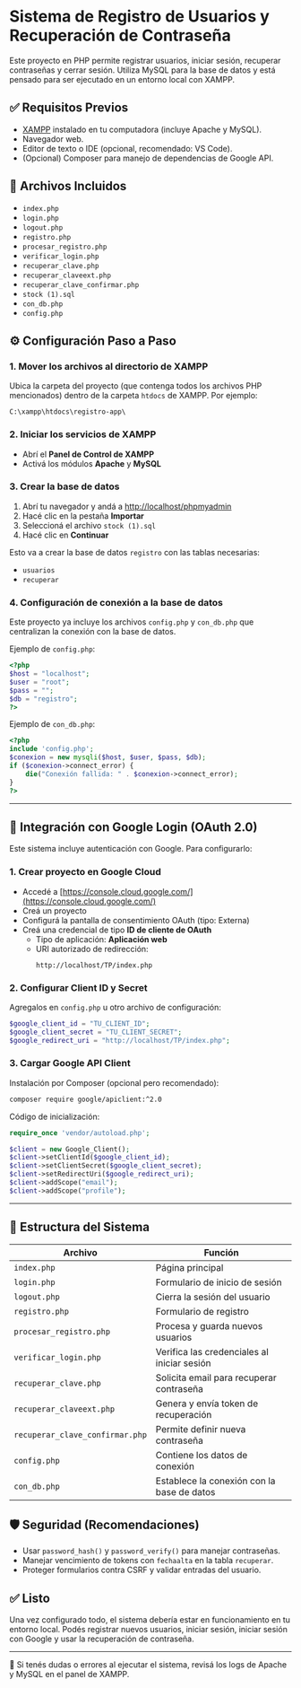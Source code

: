 # Sistema de Registro de Usuarios y Recuperación de Contraseña

Este proyecto en PHP permite registrar usuarios, iniciar sesión, recuperar contraseñas y cerrar sesión. Utiliza MySQL para la base de datos y está pensado para ser ejecutado en un entorno local con XAMPP.

## ✅ Requisitos Previos

- [XAMPP](https://www.apachefriends.org/) instalado en tu computadora (incluye Apache y MySQL).
- Navegador web.
- Editor de texto o IDE (opcional, recomendado: VS Code).
- (Opcional) Composer para manejo de dependencias de Google API.

## 📁 Archivos Incluidos

- `index.php`
- `login.php`
- `logout.php`
- `registro.php`
- `procesar_registro.php`
- `verificar_login.php`
- `recuperar_clave.php`
- `recuperar_claveext.php`
- `recuperar_clave_confirmar.php`
- `stock (1).sql`
- `con_db.php`
- `config.php`

## ⚙️ Configuración Paso a Paso

### 1. Mover los archivos al directorio de XAMPP

Ubica la carpeta del proyecto (que contenga todos los archivos PHP mencionados) dentro de la carpeta `htdocs` de XAMPP. Por ejemplo:

```
C:\xampp\htdocs\registro-app\
```

### 2. Iniciar los servicios de XAMPP

- Abrí el **Panel de Control de XAMPP**
- Activá los módulos **Apache** y **MySQL**

### 3. Crear la base de datos

1. Abrí tu navegador y andá a [http://localhost/phpmyadmin](http://localhost/phpmyadmin)
2. Hacé clic en la pestaña **Importar**
3. Seleccioná el archivo `stock (1).sql`
4. Hacé clic en **Continuar**

Esto va a crear la base de datos `registro` con las tablas necesarias:
- `usuarios`
- `recuperar`

### 4. Configuración de conexión a la base de datos

Este proyecto ya incluye los archivos `config.php` y `con_db.php` que centralizan la conexión con la base de datos.

Ejemplo de `config.php`:

```php
<?php
$host = "localhost";
$user = "root";
$pass = "";
$db = "registro";
?>
```

Ejemplo de `con_db.php`:

```php
<?php
include 'config.php';
$conexion = new mysqli($host, $user, $pass, $db);
if ($conexion->connect_error) {
    die("Conexión fallida: " . $conexion->connect_error);
}
?>
```

---

## 🔐 Integración con Google Login (OAuth 2.0)

Este sistema incluye autenticación con Google. Para configurarlo:

### 1. Crear proyecto en Google Cloud

- Accedé a [https://console.cloud.google.com/](https://console.cloud.google.com/)
- Creá un proyecto
- Configurá la pantalla de consentimiento OAuth (tipo: Externa)
- Creá una credencial de tipo **ID de cliente de OAuth**
  - Tipo de aplicación: **Aplicación web**
  - URI autorizado de redirección:
    ```
    http://localhost/TP/index.php
    ```

### 2. Configurar Client ID y Secret

Agregalos en `config.php` u otro archivo de configuración:

```php
$google_client_id = "TU_CLIENT_ID";
$google_client_secret = "TU_CLIENT_SECRET";
$google_redirect_uri = "http://localhost/TP/index.php";
```

### 3. Cargar Google API Client

Instalación por Composer (opcional pero recomendado):

```bash
composer require google/apiclient:^2.0
```

Código de inicialización:

```php
require_once 'vendor/autoload.php';

$client = new Google_Client();
$client->setClientId($google_client_id);
$client->setClientSecret($google_client_secret);
$client->setRedirectUri($google_redirect_uri);
$client->addScope("email");
$client->addScope("profile");
```

---

## 🧱 Estructura del Sistema

| Archivo                        | Función                                     |
|-------------------------------|---------------------------------------------|
| `index.php`                   | Página principal                            |
| `login.php`                   | Formulario de inicio de sesión              |
| `logout.php`                  | Cierra la sesión del usuario                |
| `registro.php`                | Formulario de registro                      |
| `procesar_registro.php`       | Procesa y guarda nuevos usuarios            |
| `verificar_login.php`         | Verifica las credenciales al iniciar sesión |
| `recuperar_clave.php`         | Solicita email para recuperar contraseña    |
| `recuperar_claveext.php`      | Genera y envía token de recuperación        |
| `recuperar_clave_confirmar.php` | Permite definir nueva contraseña         |
| `config.php`                  | Contiene los datos de conexión              |
| `con_db.php`                  | Establece la conexión con la base de datos  |

## 🛡️ Seguridad (Recomendaciones)

- Usar `password_hash()` y `password_verify()` para manejar contraseñas.
- Manejar vencimiento de tokens con `fechaalta` en la tabla `recuperar`.
- Proteger formularios contra CSRF y validar entradas del usuario.

## ✅ Listo

Una vez configurado todo, el sistema debería estar en funcionamiento en tu entorno local. Podés registrar nuevos usuarios, iniciar sesión, iniciar sesión con Google y usar la recuperación de contraseña.

---

📧 Si tenés dudas o errores al ejecutar el sistema, revisá los logs de Apache y MySQL en el panel de XAMPP.
